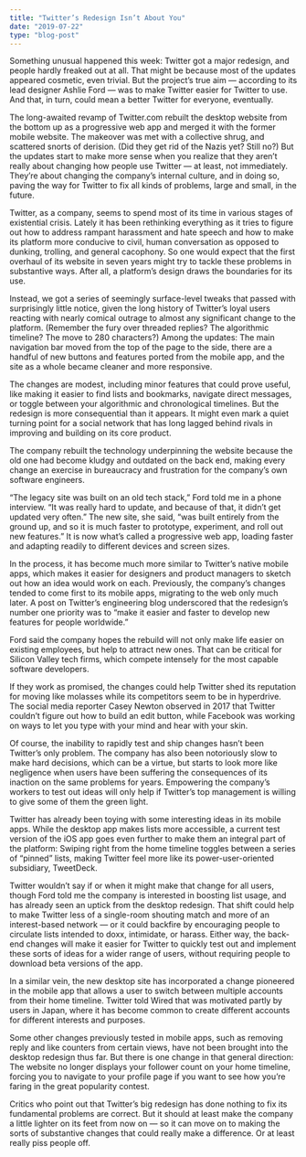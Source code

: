 ```yaml
---
title: "Twitter’s Redesign Isn’t About You"
date: "2019-07-22"
type: "blog-post"
---
```


Something unusual happened this week: Twitter got a major redesign, and people hardly freaked out at all. That might be because most of the updates appeared cosmetic, even trivial. But the project’s true aim — according to its lead designer Ashlie Ford — was to make Twitter easier for Twitter to use. And that, in turn, could mean a better Twitter for everyone, eventually.

The long-awaited revamp of Twitter.com rebuilt the desktop website from the bottom up as a progressive web app and merged it with the former mobile website. The makeover was met with a collective shrug, and scattered snorts of derision. (Did they get rid of the Nazis yet? Still no?) But the updates start to make more sense when you realize that they aren’t really about changing how people use Twitter — at least, not immediately. They’re about changing the company’s internal culture, and in doing so, paving the way for Twitter to fix all kinds of problems, large and small, in the future.

Twitter, as a company, seems to spend most of its time in various stages of existential crisis. Lately it has been rethinking everything as it tries to figure out how to address rampant harassment and hate speech and how to make its platform more conducive to civil, human conversation as opposed to dunking, trolling, and general cacophony. So one would expect that the first overhaul of its website in seven years might try to tackle these problems in substantive ways. After all, a platform’s design draws the boundaries for its use.

Instead, we got a series of seemingly surface-level tweaks that passed with surprisingly little notice, given the long history of Twitter’s loyal users reacting with nearly comical outrage to almost any significant change to the platform. (Remember the fury over threaded replies? The algorithmic timeline? The move to 280 characters?) Among the updates: The main navigation bar moved from the top of the page to the side, there are a handful of new buttons and features ported from the mobile app, and the site as a whole became cleaner and more responsive.

The changes are modest, including minor features that could prove useful, like making it easier to find lists and bookmarks, navigate direct messages, or toggle between your algorithmic and chronological timelines. But the redesign is more consequential than it appears. It might even mark a quiet turning point for a social network that has long lagged behind rivals in improving and building on its core product.

The company rebuilt the technology underpinning the website because the old one had become kludgy and outdated on the back end, making every change an exercise in bureaucracy and frustration for the company’s own software engineers.

“The legacy site was built on an old tech stack,” Ford told me in a phone interview. “It was really hard to update, and because of that, it didn’t get updated very often.” The new site, she said, “was built entirely from the ground up, and so it is much faster to prototype, experiment, and roll out new features.” It is now what’s called a progressive web app, loading faster and adapting readily to different devices and screen sizes.

In the process, it has become much more similar to Twitter’s native mobile apps, which makes it easier for designers and product managers to sketch out how an idea would work on each. Previously, the company’s changes tended to come first to its mobile apps, migrating to the web only much later. A post on Twitter’s engineering blog underscored that the redesign’s number one priority was to “make it easier and faster to develop new features for people worldwide.”

Ford said the company hopes the rebuild will not only make life easier on existing employees, but help to attract new ones. That can be critical for Silicon Valley tech firms, which compete intensely for the most capable software developers.

If they work as promised, the changes could help Twitter shed its reputation for moving like molasses while its competitors seem to be in hyperdrive. The social media reporter Casey Newton observed in 2017 that Twitter couldn’t figure out how to build an edit button, while Facebook was working on ways to let you type with your mind and hear with your skin.

Of course, the inability to rapidly test and ship changes hasn’t been Twitter’s only problem. The company has also been notoriously slow to make hard decisions, which can be a virtue, but starts to look more like negligence when users have been suffering the consequences of its inaction on the same problems for years. Empowering the company’s workers to test out ideas will only help if Twitter’s top management is willing to give some of them the green light.

Twitter has already been toying with some interesting ideas in its mobile apps. While the desktop app makes lists more accessible, a current test version of the iOS app goes even further to make them an integral part of the platform: Swiping right from the home timeline toggles between a series of “pinned” lists, making Twitter feel more like its power-user-oriented subsidiary, TweetDeck.

Twitter wouldn’t say if or when it might make that change for all users, though Ford told me the company is interested in boosting list usage, and has already seen an uptick from the desktop redesign. That shift could help to make Twitter less of a single-room shouting match and more of an interest-based network — or it could backfire by encouraging people to circulate lists intended to doxx, intimidate, or harass. Either way, the back-end changes will make it easier for Twitter to quickly test out and implement these sorts of ideas for a wider range of users, without requiring people to download beta versions of the app.

In a similar vein, the new desktop site has incorporated a change pioneered in the mobile app that allows a user to switch between multiple accounts from their home timeline. Twitter told Wired that was motivated partly by users in Japan, where it has become common to create different accounts for different interests and purposes.

Some other changes previously tested in mobile apps, such as removing reply and like counters from certain views, have not been brought into the desktop redesign thus far. But there is one change in that general direction: The website no longer displays your follower count on your home timeline, forcing you to navigate to your profile page if you want to see how you’re faring in the great popularity contest.

Critics who point out that Twitter’s big redesign has done nothing to fix its fundamental problems are correct. But it should at least make the company a little lighter on its feet from now on — so it can move on to making the sorts of substantive changes that could really make a difference. Or at least really piss people off.
